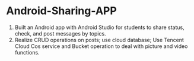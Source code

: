 # Android-Sharing-APP
1. Built an Android app with Android Studio for students to share status, check, and post messages by topics.
2. Realize CRUD operations on posts; use cloud database; Use Tencent Cloud Cos service and Bucket operation to deal with picture and video functions.
